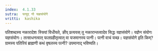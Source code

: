 ```yaml
---
index:  4.1.33
sutra:  पत्युर् नो यज्ञसंयोगे
vritti:  kashika 
---
```


पतिशब्दस्य नकारादेशः स्त्रियां विधीयते, ङीप् प्रत्ययस् तु नकारान्तत्वादेव सिद्धः यज्ञसंयोगे। यज्ञेन संयोगः यज्ञसंयोगः। तत्साधनत्वात् फलग्रहीतृत्वात् वा यजमानस्य पत्नी। पत्नी वाचं यच्छ। यज्ञसंयोगे इति किम्? ग्रामस्य पतिरियं ब्राह्मणी कथं वृषलस्य पत्नी? उपमानाद् भविष्यति।


